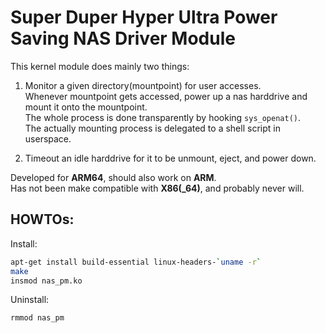 # Super Duper Hyper Ultra Power Saving NAS Driver Module

This kernel module does mainly two things:

1. Monitor a given directory(mountpoint) for user accesses.\
    Whenever mountpoint gets accessed, power up a nas harddrive and mount it onto the mountpoint.\
    The whole process is done transparently by hooking `sys_openat()`.\
    The actually mounting process is delegated to a shell script in userspace.

2. Timeout an idle harddrive for it to be unmount, eject, and power down.

Developed for **ARM64**, should also work on **ARM**.\
Has not been make compatible with **X86(_64)**, and probably never will.


## HOWTOs:
Install:
```bash
apt-get install build-essential linux-headers-`uname -r`
make
insmod nas_pm.ko
```

Uninstall:
```bash
rmmod nas_pm
```
